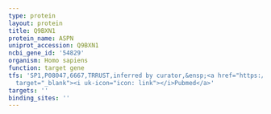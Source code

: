 ```yaml
---
type: protein
layout: protein
title: Q9BXN1
protein_name: ASPN
uniprot_accession: Q9BXN1
ncbi_gene_id: '54829'
organism: Homo sapiens
function: target gene
tfs: 'SP1,P08047,6667,TRRUST,inferred by curator,&ensp;<a href="https://www.ncbi.nlm.nih.gov/pubmed/?term=21528154%5Buid%5D"
  target="_blank"><i uk-icon="icon: link"></i>Pubmed</a>'
targets: ''
binding_sites: ''
---
```

